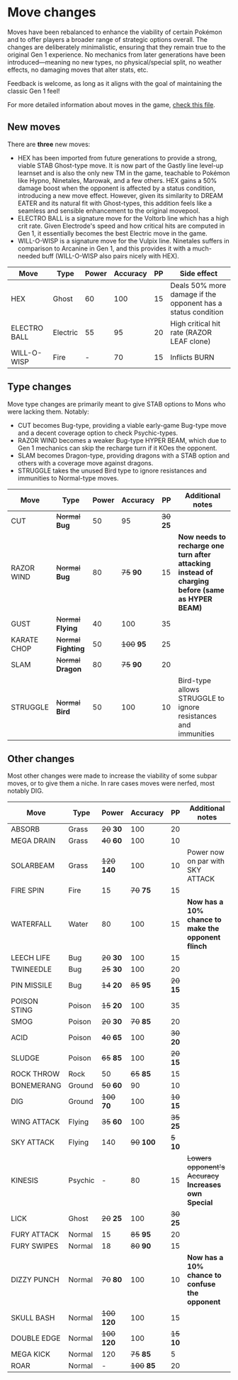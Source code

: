# Move changes

Moves have been rebalanced to enhance the viability of certain Pokémon and to offer players a broader range of strategic options overall. The changes are deliberately minimalistic, ensuring that they remain true to the original Gen 1 experience. No mechanics from later generations have been introduced—meaning no new types, no physical/special split, no weather effects, no damaging moves that alter stats, etc.

Feedback is welcome, as long as it aligns with the goal of maintaining the classic Gen 1 feel!

For more detailed information about moves in the game, [check this file](../data/moves/moves.asm).


## New moves

There are **three** new moves:
- HEX has been imported from future generations to provide a strong, viable STAB Ghost-type move. It is now part of the Gastly line level-up learnset and is also the only new TM in the game, teachable to Pokémon like Hypno, Ninetales, Marowak, and a few others. HEX gains a 50% damage boost when the opponent is affected by a status condition, introducing a new move effect. However, given its similarity to DREAM EATER and its natural fit with Ghost-types, this addition feels like a seamless and sensible enhancement to the original movepool.
- ELECTRO BALL is a signature move for the Voltorb line which has a high crit rate. Given Electrode's speed and how critical hits are computed in Gen 1, it essentially becomes the best Electric move in the game.
- WILL-O-WISP is a signature move for the Vulpix line. Ninetales suffers in comparison to Arcanine in Gen 1, and this provides it with a much-needed buff (WILL-O-WISP also pairs nicely with HEX).

| Move         | Type     | Power | Accuracy | PP | Side effect                                                    |
|--------------|----------|-------|----------|----|----------------------------------------------------------------|
| HEX          | Ghost    | 60    | 100      | 15 | Deals 50% more damage if the opponent has a status condition   |
| ELECTRO BALL | Electric | 55    | 95       | 20 | High critical hit rate (RAZOR LEAF clone)                      |
| WILL-O-WISP  | Fire     | -     | 70       | 15 | Inflicts BURN                                                  |


## Type changes

Move type changes are primarily meant to give STAB options to Mons who were lacking them. Notably:
- CUT becomes Bug-type, providing a viable early-game Bug-type move and a decent coverage option to check Psychic-types.
- RAZOR WIND becomes a weaker Bug-type HYPER BEAM, which due to Gen 1 mechanics can skip the recharge turn if it KOes the opponent.
- SLAM becomes Dragon-type, providing dragons with a STAB option and others with a coverage move against dragons.
- STRUGGLE takes the unused Bird type to ignore resistances and immunities to Normal-type moves.


| Move         | Type                    | Power | Accuracy       | PP | Additional notes                                                            |
|--------------|-------------------------|-------|----------------|----|-----------------------------------------------------------------------------|
| CUT          | ~~Normal~~ **Bug**      | 50    | 95             | ~~30~~ **25** |                                                                  |
| RAZOR WIND   | ~~Normal~~ **Bug**      | 80    | ~~75~~ **90**  | 15 | **Now needs to recharge one turn after attacking instead of charging before (same as HYPER BEAM)**     |
| GUST         | ~~Normal~~ **Flying**   | 40    | 100            | 35 |                                                                             |
| KARATE CHOP  | ~~Normal~~ **Fighting** | 50    | ~~100~~ **95** | 25 |                                                                             |
| SLAM         | ~~Normal~~ **Dragon**   | 80    | ~~75~~ **90**  | 20 |                                                                             |
| STRUGGLE     | ~~Normal~~ **Bird**     | 50    | 100            | 10 | Bird-type allows STRUGGLE to ignore resistances and immunities              |


## Other changes

Most other changes were made to increase the viability of some subpar moves, or to give them a niche.
In rare cases moves were nerfed, most notably DIG.


| Move         | Type     | Power           | Accuracy       | PP            | Additional notes                                               |
|--------------|----------|-----------------|----------------|---------------|----------------------------------------------------------------|
| ABSORB       | Grass    | ~~20~~ **30**   | 100            | 20            |                                                                |
| MEGA DRAIN   | Grass    | ~~40~~ **60**   | 100            | 10            |                                                                |
| SOLARBEAM    | Grass    | ~~120~~ **140** | 100            | 10            | Power now on par with SKY ATTACK                               |
| FIRE SPIN    | Fire     | 15              | ~~70~~ **75**  | 15            |                                                                |
| WATERFALL    | Water    | 80              | 100            | 15            | **Now has a 10% chance to make the opponent flinch**           |
| LEECH LIFE   | Bug      | ~~20~~ **30**   | 100            | 15            |                                                                |
| TWINEEDLE    | Bug      | ~~25~~ **30**   | 100            | 20            |                                                                |
| PIN MISSILE  | Bug      | ~~14~~ **20**   | ~~85~~ **95**  | ~~20~~ **15** |                                                                |
| POISON STING | Poison   | ~~15~~ **20**   | 100            | 35            |                                                                |
| SMOG         | Poison   | ~~20~~ **30**   | ~~70~~ **85**  | 20            |                                                                |
| ACID         | Poison   | ~~40~~ **65**   | 100            | ~~30~~ **20** |                                                                |
| SLUDGE       | Poison   | ~~65~~ **85**   | 100            | ~~20~~ **15** |                                                                |
| ROCK THROW   | Rock     | 50              | ~~65~~ **85**  | 15            |                                                                |
| BONEMERANG   | Ground   | ~~50~~ **60**   | 90             | 10            |                                                                |
| DIG          | Ground   | ~~100~~ **70**  | 100            | ~~10~~ **15** |                                                                |
| WING ATTACK  | Flying   | ~~35~~ **60**   | 100            | ~~35~~ **25** |                                                                |
| SKY ATTACK   | Flying   | 140             | ~~90~~ **100** | ~~5~~ **10**  |                                                                |
| KINESIS      | Psychic  | -               | 80             | 15            | ~~Lowers opponent's Accuracy~~ **Increases own Special**       |
| LICK         | Ghost    | ~~20~~ **25**   | 100            | ~~30~~ **25** |                                                                |
| FURY ATTACK  | Normal   | 15              | ~~85~~ **95**  | 20            |                                                                |
| FURY SWIPES  | Normal   | 18              | ~~80~~ **90**  | 15            |                                                                |
| DIZZY PUNCH  | Normal   | ~~70~~ **80**   | 100            | 10            | **Now has a 10% chance to confuse the opponent**               |
| SKULL BASH   | Normal   | ~~100~~ **120** | 100            | 15            |                                                                |
| DOUBLE EDGE  | Normal   | ~~100~~ **120** | 100            | ~~15~~ **10** |                                                                |
| MEGA KICK    | Normal   | 120             | ~~75~~ **85**  | 5             |                                                                |
| ROAR         | Normal   | -               | ~~100~~ **85** | 20            |                                                                |















